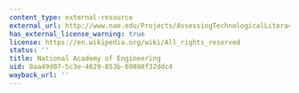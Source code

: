 ```yaml
---
content_type: external-resource
external_url: http://www.nae.edu/Projects/AssessingTechnologicalLiteracy.aspx
has_external_license_warning: true
license: https://en.wikipedia.org/wiki/All_rights_reserved
status: ''
title: National Academy of Engineering
uid: 8aa49d07-5c3e-4629-853b-69898f32ddc4
wayback_url: ''
---
```

